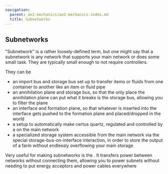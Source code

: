 ```yaml
---
navigation:
  parent: ae2-mechanics/ae2-mechanics-index.md
  title: Subnetworks
---
```

## Subnetworks

"Subnetwork" is a rather loosely-defined term, but one might say that a subnetwork is any network that supports your
main network or does some small task. They are typically small enough to not require controllers.

They can be

- an import bus and storage bus set up to transfer items or fluids from one container to another like an item or fluid pipe
- an annihilation plane and storage bus, so that the only place the annihilation plane can put what it breaks is the storage bus, allowing you to filter the plane
- an interface and formation plane, so that whatever is inserted into the interface gets pushed to the formation plane and placed/dropped in the world
- a setup to automatically make certus quartz, regulated and controlled by a <ItemLink id="level_emitter"/> on the main network
- a specialized storage system accessible from the main network via the special storage-bus-on-interface interaction, in order to store the output of a farm without endlessly overflowing your main storage

Very useful for making subnetworks is the <ItemLink id="quartz_fiber"/>. It transfers power between networks without
connecting them, allowing you to power subnets without needing to put energy acceptors and power cables everywhere